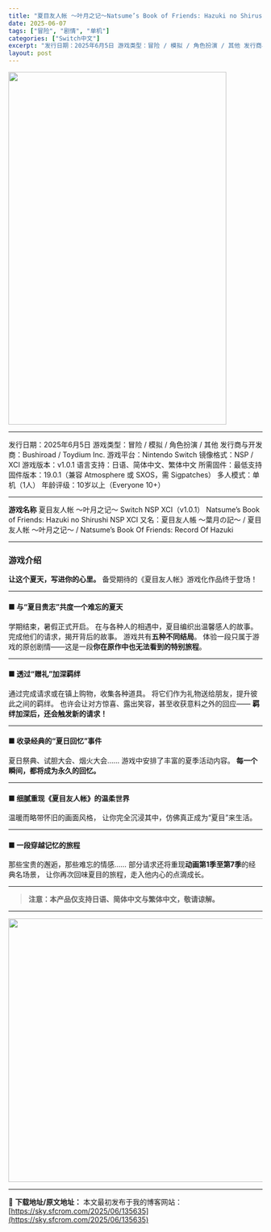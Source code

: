 ```yaml
---
title: "夏目友人帐 ～叶月之记～Natsume’s Book of Friends: Hazuki no Shirushi Switch NSP XCI (v1.0.1)中文"
date: 2025-06-07
tags: ["冒险", "剧情", "单机"]
categories: ["Switch中文"]
excerpt: "发行日期：2025年6月5日 游戏类型：冒险 / 模拟 / 角色扮演 / 其他 发行商与开发商：Bushiroad / Toydium Inc. 游戏平台：Nintendo Switch 镜像格式：NSP / XCI 游戏版本：v1.0.1 语言支持：日语、简体中文、繁体中文 所需固件：最低支持固件&hellip;"
layout: post
---
```


<img class="aligncenter size-full wp-image-135637" src="https://sky.sfcrom.com/wp-content/uploads/2025/06/2025060709201361.webp" alt="" width="432" height="700" />

<hr />

发行日期：2025年6月5日
游戏类型：冒险 / 模拟 / 角色扮演 / 其他
发行商与开发商：Bushiroad / Toydium Inc.
游戏平台：Nintendo Switch
镜像格式：NSP / XCI
游戏版本：v1.0.1
语言支持：日语、简体中文、繁体中文
所需固件：最低支持固件版本：19.0.1（兼容 Atmosphere 或 SXOS，需 Sigpatches）
多人模式：单机（1人）
年龄评级：10岁以上（Everyone 10+）

<hr />

<strong>游戏名称</strong>
夏目友人帐 ～叶月之记～ Switch NSP XCI（v1.0.1）
Natsume’s Book of Friends: Hazuki no Shirushi NSP XCI
又名：夏目友人帳 ～葉月の記～ / 夏目友人帐 ～叶月之记～ / Natsume’s Book Of Friends: Record Of Hazuki

<hr />

<h3>游戏介绍</h3>
<strong>让这个夏天，写进你的心里。</strong>
备受期待的《夏目友人帐》游戏化作品终于登场！

<hr />

<h4>■ 与“夏目贵志”共度一个难忘的夏天</h4>
学期结束，暑假正式开启。
在与各种人的相遇中，夏目编织出温馨感人的故事。
完成他们的请求，揭开背后的故事。
游戏共有<strong>五种不同结局</strong>。
体验一段只属于游戏的原创剧情——这是一段<strong>你在原作中也无法看到的特别旅程</strong>。

<hr />

<h4>■ 透过“赠礼”加深羁绊</h4>
通过完成请求或在镇上购物，收集各种道具。
将它们作为礼物送给朋友，提升彼此之间的羁绊。
也许会让对方惊喜、露出笑容，甚至收获意料之外的回应——
<strong>羁绊加深后，还会触发新的请求！</strong>

<hr />

<h4>■ 收录经典的“夏日回忆”事件</h4>
夏日祭典、试胆大会、烟火大会……
游戏中安排了丰富的夏季活动内容。
<strong>每一个瞬间，都将成为永久的回忆。</strong>

<hr />

<h4>■ 细腻重现《夏目友人帐》的温柔世界</h4>
温暖而略带怀旧的画面风格，
让你完全沉浸其中，仿佛真正成为“夏目”来生活。

<hr />

<h4>■ 一段穿越记忆的旅程</h4>
那些宝贵的邂逅，那些难忘的情感……
部分请求还将重现<strong>动画第1季至第7季</strong>的经典名场景，
让你再次回味夏目的旅程，走入他内心的点滴成长。

<hr />

<blockquote><strong>注意：本产品仅支持日语、简体中文与繁体中文，敬请谅解。</strong></blockquote>

<hr />

<img class="aligncenter size-full wp-image-135636" src="https://sky.sfcrom.com/wp-content/uploads/2025/06/2025060709201387.webp" alt="" width="930" height="523" />

---
📖 **下载地址/原文地址：** 本文最初发布于我的博客网站：[https://sky.sfcrom.com/2025/06/135635](https://sky.sfcrom.com/2025/06/135635)
